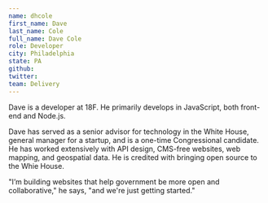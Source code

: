```yaml
---
name: dhcole
first_name: Dave
last_name: Cole
full_name: Dave Cole
role: Developer
city: Philadelphia
state: PA
github:
twitter:
team: Delivery
---
```


Dave is a developer at 18F. He primarily develops in JavaScript, both front-end and Node.js.

Dave has served as a senior advisor for technology in the White House, general manager for a startup, and is a one-time Congressional candidate. He has worked extensively with API design, CMS-free websites, web mapping, and geospatial data. He is credited with bringing open source to the Whie House.

"I’m building websites that help government be more open and collaborative," he says, "and we're just getting started."
